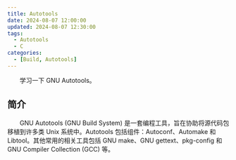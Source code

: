 ```yaml
---
title: Autotools
date: 2024-08-07 12:00:00
updated: 2024-08-07 12:30:00
tags:
  - Autotools
  - C
categories:
  - [Build, Autotools]
---
```


&emsp;&emsp;学习一下 GNU Autotools。

<!-- more -->

## 简介

&emsp;&emsp;GNU Autotools (GNU Build System) 是一套编程工具，旨在协助将源代码包移植到许多类 Unix 系统中。Autotools 包括组件：Autoconf、Automake 和 Libtool。其他常用的相关工具包括 GNU make、GNU gettext、pkg-config 和 GNU Compiler Collection (GCC) 等。

